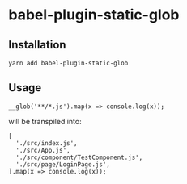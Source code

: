 babel-plugin-static-glob
====

Installation
----
```
yarn add babel-plugin-static-glob
```

Usage
----

```tsx
__glob('**/*.js').map(x => console.log(x));
```

will be transpiled into:

```
[
  './src/index.js',
  './src/App.js',
  './src/component/TestComponent.js',
  './src/page/LoginPage.js',
].map(x => console.log(x));
```